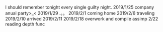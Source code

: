 I should remember tonight every single guilty night.
2019/1/25 company anual party>_<
2019/1/29 .。。
2019/2/1 coming home
2019/2/6 traveling
2019/2/10 arrived
2019/2/11
2019/2/18 overwork and compile assimp
2/22 reading depth func